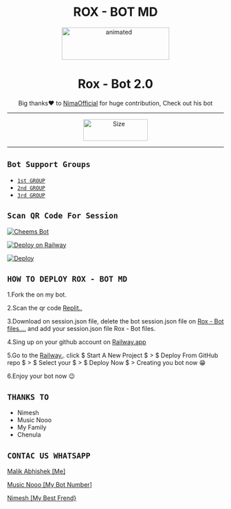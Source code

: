 

<h1 align="center">ROX - BOT MD<br></h1>
<p align="center">
<a href="wa.me/94716315866"><img src="https://telegra.ph/file/18114dd56b2dde35bc78b.jpg" alt="animated" width="250" height="75"/></a>
</p>
<h1 align="center"> Rox - Bot 2.0 </h1>

<p align="center">
Big thanks❤️ to <a href="https://github.com/nimaofficial" target="_blank">NimaOfficial</a> for huge contribution, Check out his bot</a>
</p>

---

<p align="center">
<a href="https://www.youtube.com/@MusicNooo"><img title="Size" src="https://telegra.ph/file/4a6d05667a894d7aa6622.png"width="150px" height="50px"></a>
</p>

------




## ```Bot Support Groups```

- [`1st GROUP`](https://chat.whatsapp.com/HiB0gGsC6Ks8dKSLO7gtgw)
- [`2nd GROUP`](https://chat.whatsapp.com/HdVRuT5UFNN02DQBqIALzK)
- [`3rd GROUP`](https://chat.whatsapp.com/JOH9TUBpe85JL34K7Ha2HY)



## `Scan QR Code For Session`
[![Cheems Bot](https://repl.it/badge/github/quiec/whatsasena)](https://replit.com/@2b2rox/Rox-Bot-Qr?v=1)


[![Deploy on Railway](https://railway.app/button.svg)](https://railway.app/new/template?template=https%3A%2F%2Fgithub.com%2FDGXeon%2FCheemsBot-MD6)

[![Deploy](https://www.herokucdn.com/deploy/button.svg)](https://heroku.com/deploy?template=https://github.com/DGXeon/CheemsBot-MD6/)

## ```HOW TO DEPLOY ROX - BOT MD```

<p>
1.Fork the on my bot.
</p>
<p>
 2.Scan the qr code <a href="https://replit.com/@Abhi1yt/Rox-Bot-QR?v=1" target="blank">Replit..</a>
</p>
<p>
3.Download on session.json file, delete the bot session.json file on <a href="https://github.com/malikabhishek1/ROX-BOT" target="blank">Rox - Bot files....</a> and add your session.json file Rox - Bot files.
</p>
<p>
4.Sing up on your github account on <a href="https://railway.app/login" target="blank">Railway.app</a>
</p>
<p>
5.Go to the <a href="https://railway.app" target="blank">Railway.</a>. click $ Start A New Project $ > $ Deploy From GitHub repo $ > $ Select your $ > $ Deploy Now $ > Creating you bot now 😁
</p>
<p>
6.Enjoy your bot now 😉
</p>
                                                                                                                                                 
## ```THANKS TO```
 - Nimesh
 - Music Nooo   
 - My Family
 - Chenula

## ```CONTAC US WHATSAPP```

 <p><a href="wa.me/94716315866" target="blank">Malik Abhishek [Me]</a></p>
 <p><a href="wa.me/94755228896" target="blank">Music Nooo [My Bot Number]</a></p>
 <p><a href="wa.me/94774564941" target="blank">Nimesh [My Best Frend}</a></p>
 
 

